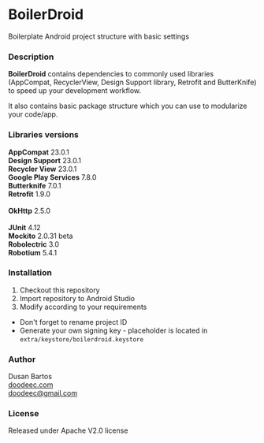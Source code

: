 # BoilerDroid
Boilerplate Android project structure with basic settings

### Description
**BoilerDroid** contains dependencies to commonly used libraries (AppCompat, RecyclerView,
Design Support library, Retrofit and ButterKnife) to speed up your development workflow.

It also contains basic package structure which you can use to modularize your code/app.

### Libraries versions
**AppCompat** 23.0.1<br/>
**Design Support** 23.0.1<br/>
**Recycler View** 23.0.1<br/>
**Google Play Services** 7.8.0<br/>
**Butterknife** 7.0.1<br/>
**Retrofit** 1.9.0<br/>
<br/>
**OkHttp** 2.5.0<br/>
<br/>
**JUnit** 4.12<br/>
**Mockito** 2.0.31 beta<br/>
**Robolectric** 3.0<br/>
**Robotium** 5.4.1<br/>

### Installation
1. Checkout this repository
2. Import repository to Android Studio
3. Modify according to your requirements


- Don't forget to rename project ID
- Generate your own signing key - placeholder is located in `extra/keystore/boilerdroid.keystore`

### Author
Dusan Bartos<br/>
[doodeec.com](http://doodeec.com)<br/>
[doodeec@gmail.com](mailto:doodeec@gmail.com)

### License
Released under Apache V2.0 license